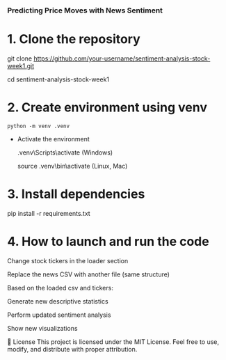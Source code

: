 ### Predicting Price Moves with News Sentiment

# 1. Clone the repository
git clone https://github.com/your-username/sentiment-analysis-stock-week1.git

cd sentiment-analysis-stock-week1

# 2. Create environment using venv
  
    python -m venv .venv

  - Activate the environment

    .venv\Scripts\activate (Windows)

    source .venv\bin\activate (Linux, Mac)

# 3. Install dependencies
pip install -r requirements.txt

# 4. How to launch and run the code

 Change stock tickers in the loader section

 Replace the news CSV with another file (same structure)

 Based on the loaded csv and tickers:

  Generate new descriptive statistics

  Perform updated sentiment analysis

  Show new visualizations

📜 License
This project is licensed under the MIT License.
Feel free to use, modify, and distribute with proper attribution.

